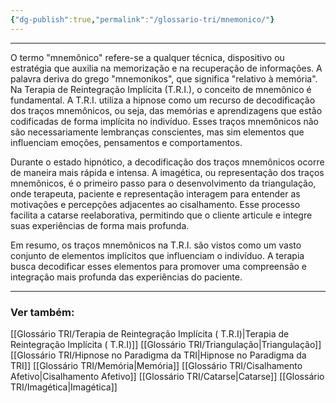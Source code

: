 ```yaml
---
{"dg-publish":true,"permalink":"/glossario-tri/mnemonico/"}
---
```


---

O termo "mnemônico" refere-se a qualquer técnica, dispositivo ou estratégia que auxilia na memorização e na recuperação de informações. A palavra deriva do grego "mnemonikos", que significa "relativo à memória".  
Na Terapia de Reintegração Implícita (T.R.I.), o conceito de mnemônico é fundamental. A T.R.I. utiliza a hipnose como um recurso de decodificação dos traços mnemônicos, ou seja, das memórias e aprendizagens que estão codificadas de forma implícita no indivíduo. Esses traços mnemônicos não são necessariamente lembranças conscientes, mas sim elementos que influenciam emoções, pensamentos e comportamentos.  
  
Durante o estado hipnótico, a decodificação dos traços mnemônicos ocorre de maneira mais rápida e intensa. A imagética, ou representação dos traços mnemônicos, é o primeiro passo para o desenvolvimento da triangulação, onde terapeuta, paciente e representação interagem para entender as motivações e percepções adjacentes ao cisalhamento. Esse processo facilita a catarse reelaborativa, permitindo que o cliente articule e integre suas experiências de forma mais profunda.  
  
Em resumo, os traços mnemônicos na T.R.I. são vistos como um vasto conjunto de elementos implícitos que influenciam o indivíduo. A terapia busca decodificar esses elementos para promover uma compreensão e integração mais profunda das experiências do paciente.


----

### Ver também:

[[Glossário TRI/Terapia de Reintegração Implícita ( T.R.I)\|Terapia de Reintegração Implícita ( T.R.I)]]
[[Glossário TRI/Triangulação\|Triangulação]]
[[Glossário TRI/Hipnose no Paradigma da TRI\|Hipnose no Paradigma da TRI]]
[[Glossário TRI/Memória\|Memória]]
[[Glossário TRI/Cisalhamento Afetivo\|Cisalhamento Afetivo]]
[[Glossário TRI/Catarse\|Catarse]]
[[Glossário TRI/Imagética\|Imagética]]




